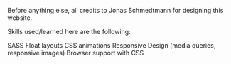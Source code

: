 Before anything else, all credits to Jonas Schmedtmann for designing this website.

Skills used/learned here are the following:

SASS
Float layouts
CSS animations 
Responsive Design (media queries, responsive images)
Browser support with CSS